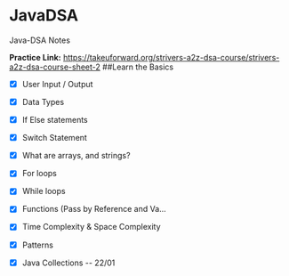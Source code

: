 # JavaDSA
Java-DSA Notes

**Practice Link:** https://takeuforward.org/strivers-a2z-dsa-course/strivers-a2z-dsa-course-sheet-2
##Learn the Basics


- [x] User Input / Output		

- [x] Data Types		

- [x] If Else statements		

- [x] Switch Statement		

- [x] What are arrays, and strings?		

- [x] For loops		

- [x] While loops		

- [x] Functions (Pass by Reference and Va…		

- [x] Time Complexity & Space Complexity

- [x] Patterns

- [x] Java Collections -- 22/01

